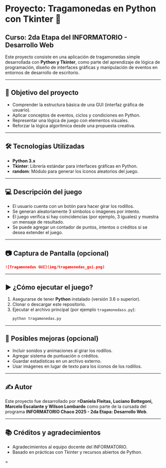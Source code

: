 # Proyecto: Tragamonedas en Python con Tkinter 🎰

## Curso: 2da Etapa del INFORMATORIO - Desarrollo Web

Este proyecto consiste en una aplicación de tragamonedas simple desarrollada con **Python y Tkinter**, como parte del aprendizaje de lógica de programación, diseño de interfaces gráficas y manipulación de eventos en entornos de desarrollo de escritorio.

---

## 🎯 Objetivo del proyecto

- Comprender la estructura básica de una GUI (interfaz gráfica de usuario).
- Aplicar conceptos de eventos, ciclos y condiciones en Python.
- Representar una lógica de juego con elementos visuales.
- Reforzar la lógica algorítmica desde una propuesta creativa.

---

## 🛠️ Tecnologías Utilizadas

- **Python 3.x**
- **Tkinter**: Librería estándar para interfaces gráficas en Python.
- **random**: Módulo para generar los íconos aleatorios del juego.

---

## 💻 Descripción del juego

- El usuario cuenta con un botón para hacer girar los rodillos.
- Se generan aleatoriamente 3 símbolos o imágenes por intento.
- El juego verifica si hay coincidencias (por ejemplo, 3 iguales) y muestra un mensaje de resultado.
- Se puede agregar un contador de puntos, intentos o créditos si se desea extender el juego.

---

## 📷 Captura de Pantalla (opcional)

```markdown
![Tragamonedas GUI](img/tragamonedas_gui.png)
```

---

## ▶️ ¿Cómo ejecutar el juego?

1. Asegurarse de tener **Python** instalado (versión 3.6 o superior).
2. Clonar o descargar este repositorio.
3. Ejecutar el archivo principal (por ejemplo `tragamonedass.py`):
   ```bash
   python tragamonedas.py
   ```

---

## 🧠 Posibles mejoras (opcional)

- Incluir sonidos y animaciones al girar los rodillos.
- Agregar sistema de puntuación o créditos.
- Guardar estadísticas en un archivo externo.
- Usar imágenes en lugar de texto para los íconos de los rodillos.

---

## ✍️ Autor

Este proyecto fue desarrollado por **=Daniela Fleitas, Luciano Bottegoni, Marcelo Escalante y Wilson Lombardo** como parte de la cursada del programa **INFORMATORIO Chaco 2025 - 2da Etapa: Desarrollo Web**.

---

## 📚 Créditos y agradecimientos

- Agradecimientos al equipo docente del INFORMATORIO.
- Basado en prácticas con Tkinter y recursos abiertos de Python.

=
